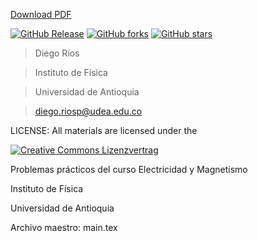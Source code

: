 [Download PDF](https://github.com/diego-riosp/electricity-and-magnetism/releases/latest)

[![GitHub Release](https://img.shields.io/badge/download-latest-brightgreen.svg)](https://github.com/diego-riosp/electricity-and-magnetism/releases/latest) 
[![GitHub forks](https://img.shields.io/github/forks/diego-riosp/electricity-and-magnetism.svg)](https://github.com/diego-riosp/electricity-and-magnetism/network) 
[![GitHub stars](https://img.shields.io/github/stars/diego-riosp/electricity-and-magnetism.svg)](https://github.com/diego-riosp/electricity-and-magnetism/stargazers)



> Diego Ríos

> Instituto de Física

> Universidad de Antioquia

> diego.riosp@udea.edu.co


LICENSE: All materials are licensed under the

[![Creative Commons Lizenzvertrag](https://i.creativecommons.org/l/by-sa/4.0/88x31.png)](http://creativecommons.org/licenses/by-sa/4.0/) 

Problemas prácticos del curso Electricidad y Magnetismo

Instituto de Física 

Universidad de Antioquia

Archivo maestro: main.tex

